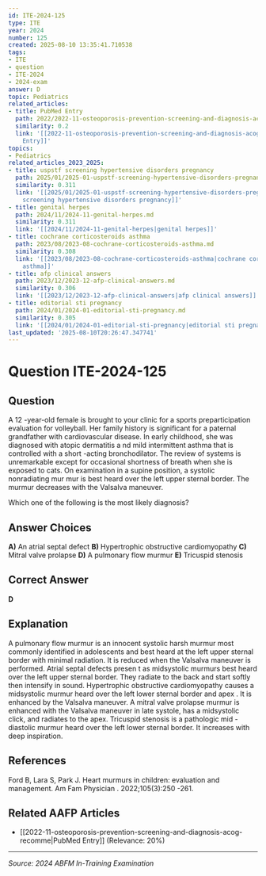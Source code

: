 ```yaml
---
id: ITE-2024-125
type: ITE
year: 2024
number: 125
created: 2025-08-10 13:35:41.710538
tags:
- ITE
- question
- ITE-2024
- 2024-exam
answer: D
topic: Pediatrics
related_articles:
- title: PubMed Entry
  path: 2022/2022-11-osteoporosis-prevention-screening-and-diagnosis-acog-recomme.md
  similarity: 0.2
  link: '[[2022-11-osteoporosis-prevention-screening-and-diagnosis-acog-recomme|PubMed
    Entry]]'
topics:
- Pediatrics
related_articles_2023_2025:
- title: uspstf screening hypertensive disorders pregnancy
  path: 2025/01/2025-01-uspstf-screening-hypertensive-disorders-pregnancy.md
  similarity: 0.311
  link: '[[2025/01/2025-01-uspstf-screening-hypertensive-disorders-pregnancy|uspstf
    screening hypertensive disorders pregnancy]]'
- title: genital herpes
  path: 2024/11/2024-11-genital-herpes.md
  similarity: 0.311
  link: '[[2024/11/2024-11-genital-herpes|genital herpes]]'
- title: cochrane corticosteroids asthma
  path: 2023/08/2023-08-cochrane-corticosteroids-asthma.md
  similarity: 0.308
  link: '[[2023/08/2023-08-cochrane-corticosteroids-asthma|cochrane corticosteroids
    asthma]]'
- title: afp clinical answers
  path: 2023/12/2023-12-afp-clinical-answers.md
  similarity: 0.306
  link: '[[2023/12/2023-12-afp-clinical-answers|afp clinical answers]]'
- title: editorial sti pregnancy
  path: 2024/01/2024-01-editorial-sti-pregnancy.md
  similarity: 0.305
  link: '[[2024/01/2024-01-editorial-sti-pregnancy|editorial sti pregnancy]]'
last_updated: '2025-08-10T20:26:47.347741'
---
```


# Question ITE-2024-125

## Question
A 12 -year-old female is brought to your clinic for a sports preparticipation evaluation for volleyball. 
Her family history is significant for a paternal grandfather with cardiovascular disease. In early 
childhood, she was diagnosed with atopic dermatitis a nd mild intermittent asthma that is controlled 
with a short -acting bronchodilator. The review of systems is unremarkable except for occasional 
shortness of breath when she is exposed to cats. On examination in a supine position, a systolic 
nonradiating mur mur is best heard over the left upper sternal border. The murmur decreases with the 
Valsalva maneuver. 
 
Which one of the following is the most likely diagnosis?

## Answer Choices
**A)** An atrial septal defect
**B)** Hypertrophic obstructive cardiomyopathy
**C)** Mitral valve prolapse
**D)** A pulmonary flow murmur
**E)** Tricuspid stenosis

## Correct Answer
**D**

## Explanation
A pulmonary flow murmur is an innocent systolic harsh murmur most commonly identified in adolescents and best heard at the left upper sternal border with minimal radiation. It is reduced when the Valsalva maneuver is performed. Atrial septal defects presen t as midsystolic murmurs best heard over the left upper sternal border. They radiate to the back and start softly then intensify in sound. Hypertrophic obstructive cardiomyopathy causes a midsystolic murmur heard over the left lower sternal border and apex . It is enhanced by the Valsalva maneuver. A mitral valve prolapse murmur is enhanced with the Valsalva maneuver in late systole, has a midsystolic click, and radiates to the apex. Tricuspid stenosis is a pathologic mid -diastolic murmur heard over the left lower sternal border. It increases with deep inspiration.

## References
Ford B, Lara S, Park J. Heart murmurs in children: evaluation and management. Am Fam Physician . 2022;105(3):250 -261.

## Related AAFP Articles
- [[2022-11-osteoporosis-prevention-screening-and-diagnosis-acog-recomme|PubMed Entry]] (Relevance: 20%)

---
*Source: 2024 ABFM In-Training Examination*